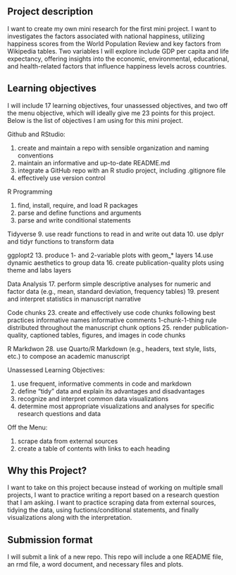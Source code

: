 ## Project description

I want to create my own mini research for the first mini project. I want to investigates the factors associated with national happiness, utilizing happiness scores from the World Population Review and key factors from Wikipedia tables. Two variables I will explore include GDP per capita and life expectancy, offering insights into the economic, environmental, educational, and health-related factors that influence happiness levels across countries.

## Learning objectives

I will include 17 learning objectives, four unassessed objectives, and two off the menu objective, which will ideally give me 23 points for this project. Below is the list of objectives I am using for this mini project.  

Github and RStudio:

1. create and maintain a repo with sensible organization and naming conventions
2. maintain an informative and up-to-date README.md
3. integrate a GitHub repo with an R studio project, including .gitignore file
4. effectively use version control

R Programming
1. find, install, require, and load R packages
7. parse and define functions and arguments
8. parse and write conditional statements

Tidyverse
9. use readr functions to read in and write out data
10. use dplyr and tidyr functions to transform data

ggplopt2
13. produce 1- and 2-variable plots with geom_* layers
14.use dynamic aesthetics to group data
16. create publication-quality plots using theme and labs layers

Data Analysis
17. perform simple descriptive analyses for numeric and factor data (e.g., mean, standard deviation, frequency tables)
19. present and interpret statistics in manuscript narrative

Code chunks
23. create and effectively use code chunks following best practices informative names informative comments 1-chunk-1-thing rule distributed throughout the manuscript chunk options
25. render publication-quality, captioned tables, figures, and images in code chunks

R Markdwon
28. use Quarto/R Markdown (e.g., headers, text style, lists, etc.) to compose an academic manuscript

Unassessed Learning Objectives: 
1. use frequent, informative comments in code and markdown
14. define “tidy” data and explain its advantages and disadvantages
15. recognize and interpret common data visualizations
16. determine most appropriate visualizations and analyses for specific research questions and data

Off the Menu:
1. scrape data from external sources
2. create a table of contents with links to each heading
  
## Why this Project? 

I want to take on this project because instead of working on multiple small projects, I want to practice writing a report based on a research question that I am asking. I want to practice scraping data from external sources, tidying the data, using fuctions/conditional statements, and finally visualizations along with the interpretation.

## Submission format

I will submit a link of a new repo. This repo will include a one README file, an rmd file, a word document, and necessary files and plots.  